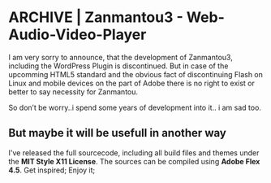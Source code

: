 ARCHIVE | Zanmantou3 - Web-Audio-Video-Player
=============================================

I am very sorry to announce, that the development of Zanmantou3, including the WordPress Plugin is discontinued. 
But in case of the upcomming HTML5 standard and the obvious fact of discontinuing Flash on Linux and mobile devices on the part of Adobe there is no right to exist or better to say necessity for Zanmantou. 

So don’t be worry..i spend some years of development into it.. i am sad too.


But maybe it will be usefull in another way
-------------------------------------------

I've released the full sourcecode, including all build files and themes under the **MIT Style X11 License**. The sources can be compiled using **Adobe Flex 4.5**.
Get inspired; Enjoy it;